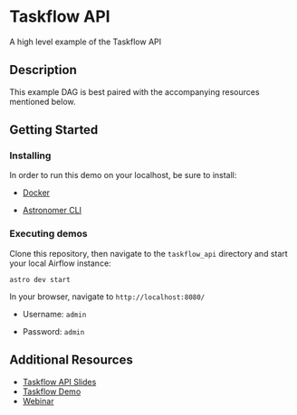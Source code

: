 # Taskflow API

A high level example of the Taskflow API

## Description

This example DAG is best paired with the accompanying resources mentioned below.

## Getting Started

### Installing

In order to run this demo on your localhost, be sure to install:

* [Docker](https://www.docker.com/products/docker-desktop)

* [Astronomer CLI](https://www.astronomer.io/docs/cloud/stable/resources/cli-reference)


### Executing demos

Clone this repository, then navigate to the ```taskflow_api``` directory and start your local Airflow instance:
```
astro dev start
```

In your browser, navigate to ```http://localhost:8080/```

* Username: ```admin```

* Password: ```admin```


## Additional Resources

* [Taskflow API Slides](https://www.notion.so/astronomerio/Taskflow-API-722dba84b372464a8394319f84250301#6a2c4360d0df4adf8738902dd8ecb4ac)
* [Taskflow Demo](https://github.com/astronomer/customer-success-labs/tree/main/taskflow_api)
* [Webinar](https://www.youtube.com/watch?v=DljJg_lXBYQ)
